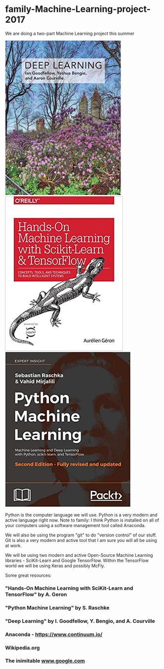 # family-Machine-Learning-project-2017
We are doing a two-part Machine Learning project this summer

![alt text](https://github.com/Mark-MDO47/family-Machine-Learning-project-2017/blob/master/DeepLearning.png "Deep Learning")
![alt text](https://github.com/Mark-MDO47/family-Machine-Learning-project-2017/blob/master/HandsOnMachineLearingWithScikitLearnAndTensorflow.png "Hands-On Machine Learing With Scikit Learn And ")
![alt text](https://github.com/Mark-MDO47/family-Machine-Learning-project-2017/blob/master/PythonMachineLearning.png "Python Machine Learning")

Python is the computer language we will use. Python is a very modern and active language right now.
Note to family: I think Python is installed on all of your computers using a software management tool called Anaconda.

We will also be using the program "git" to do "version control" of our stuff. Git is also a
very modern and active tool that I am sure you will all be using at work. 

We will be using two modern and active Open-Source Machine Learning libraries - SciKit-Learn
and Google TensorFlow. Within the TensorFlow world we will be using Keras and possibly McFly.

Some great resources:

### "Hands-On Machine Learning with SciKit-Learn and TensorFlow" by A. Geron

### "Python Machine Learning" by S. Raschke

### "Deep Learning" by I. Goodfellow, Y. Bengio, and A. Courville

### Anaconda - https://www.continuum.io/

### Wikipedia.org

### The inimitable www.google.com
